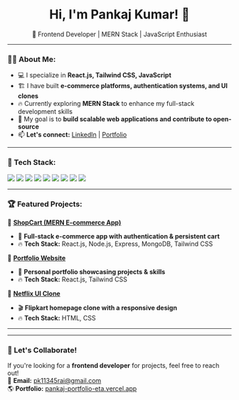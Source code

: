 <h1 align="center">Hi, I'm Pankaj Kumar! 👋</h1>

<p align="center">
🚀 Frontend Developer | MERN Stack | JavaScript Enthusiast
</p>

---

### 👨‍💻 About Me:
- 💻 I specialize in **React.js, Tailwind CSS, JavaScript**
- 🏗️ I have built **e-commerce platforms, authentication systems, and UI clones**
- 🔥 Currently exploring **MERN Stack** to enhance my full-stack development skills
- 🎯 My goal is to **build scalable web applications and contribute to open-source**
- 📫 **Let's connect:** [LinkedIn](https://www.linkedin.com/in/pankaj-kumar-0aa6b7201/) | [Portfolio](https://pankaj-portfolio-eta.vercel.app/) 

---

### 🚀 Tech Stack:
<p align="left">
  <img src="https://img.shields.io/badge/HTML5-%23E34F26.svg?style=flat&logo=html5&logoColor=white" />
  <img src="https://img.shields.io/badge/CSS3-%231572B6.svg?style=flat&logo=css3&logoColor=white" />
  <img src="https://img.shields.io/badge/TailwindCSS-%2306B6D4.svg?style=flat&logo=tailwindcss&logoColor=white" />
  <img src="https://img.shields.io/badge/JavaScript-%23F7DF1E.svg?style=flat&logo=javascript&logoColor=black" />
  <img src="https://img.shields.io/badge/React-%2361DAFB.svg?style=flat&logo=react&logoColor=black" />
  <img src="https://img.shields.io/badge/Node.js-%23339933.svg?style=flat&logo=node.js&logoColor=white" />
  <img src="https://img.shields.io/badge/Express.js-%23404D59.svg?style=flat&logo=express&logoColor=white" />
  <img src="https://img.shields.io/badge/MongoDB-%2347A248.svg?style=flat&logo=mongodb&logoColor=white" />
  <img src="https://img.shields.io/badge/Git-%23F05032.svg?style=flat&logo=git&logoColor=white" />
</p>

---

### 🏆 Featured Projects:
🔹 **[ShopCart (MERN E-commerce App)](https://github.com/pk11345/ShopCart)**
- 🛒 **Full-stack e-commerce app with authentication & persistent cart**
- 🔥 **Tech Stack:** React.js, Node.js, Express, MongoDB, Tailwind CSS  

🔹 **[Portfolio Website](https://pankaj-portfolio-eta.vercel.app)**
- 🚀 **Personal portfolio showcasing projects & skills**
- 🔥 **Tech Stack:** React.js, Tailwind CSS  

🔹 **[Netflix UI Clone](https://github.com/pk11345/Flipkart-UI)**
- 🎬 **Flipkart homepage clone with a responsive design**
- 🔥 **Tech Stack:** HTML, CSS  

---



---

### 🚀 Let's Collaborate!
If you're looking for a **frontend developer** for projects, feel free to reach out!  
📩 **Email:** pk11345rai@gmail.com  
🌎 **Portfolio:** [pankaj-portfolio-eta.vercel.app](https://pankaj-portfolio-eta.vercel.app/)  
